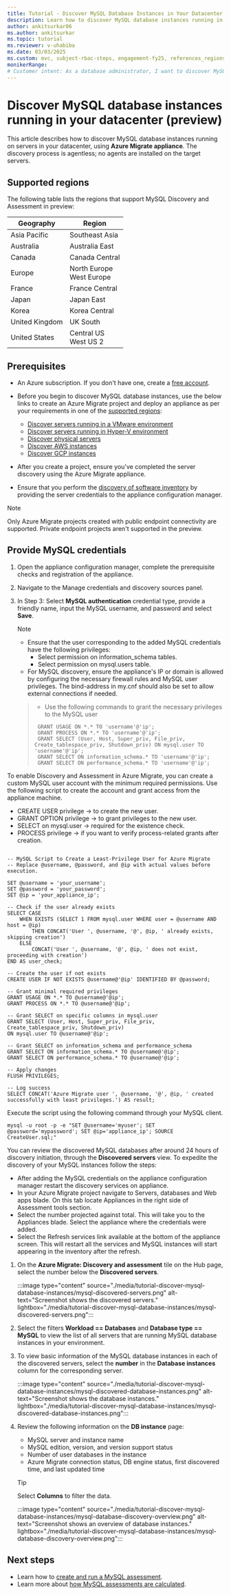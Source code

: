 ```yaml
---
title: Tutorial - Discover MySQL Database Instances in Your Datacenter (preview) Using Azure Migrate
description: Learn how to discover MySQL database instances running in your datacenter using the Azure Migrate Discovery and Assessment tool. This tutorial provides step-by-step instructions for setting up a Kubernetes-based appliance, configuring the appliance, and reviewing the discovered MySQL databases.
author: ankitsurkar06
ms.author: ankitsurkar
ms.topic: tutorial
ms.reviewer: v-uhabiba
ms.date: 03/03/2025
ms.custom: mvc, subject-rbac-steps, engagement-fy25, references_regions
monikerRange:
# Customer intent: As a database administrator, I want to discover MySQL database instances in my datacenter using an agentless solution, so that I can assess and manage my databases efficiently before migrating to the cloud.
---
```


# Discover MySQL database instances running in your datacenter (preview)


This article describes how to discover MySQL database instances running on servers in your datacenter, using **Azure Migrate appliance**. The discovery process is agentless; no agents are installed on the target servers. 

## Supported regions

The following table lists the regions that support MySQL Discovery and Assessment in preview:

|**Geography** | **Region** |
| ---- | ---- |
| Asia Pacific | Southeast Asia |
| Australia | Australia East | 
| Canada   | Canada Central | 
| Europe    | North Europe </br> West Europe |
| France | France Central |
| Japan | Japan East | 
| Korea | Korea Central | 
| United Kingdom | UK South |
| United States  | Central US </br> West US 2 | 

## Prerequisites

- An Azure subscription. If you don't have one, create a [free account](https://azure.microsoft.com/pricing/free-trial/).
- Before you begin to discover MySQL database instances, use the below links to create an Azure Migrate project and deploy an appliance as per your requirements in one of the [supported regions](#supported-regions):

   - [Discover servers running in a VMware environment](tutorial-discover-vmware.md)
   - [Discover servers running in Hyper-V environment](tutorial-discover-hyper-v.md)
   - [Discover physical servers](tutorial-discover-physical.md)
   - [Discover AWS instances](tutorial-discover-aws.md)
   - [Discover GCP instances](tutorial-discover-gcp.md)
   
- After you create a project, ensure you've completed the server discovery using the Azure Migrate appliance.
- Ensure that you perform the [discovery of software inventory](how-to-discover-applications.md) by providing the server credentials to the appliance configuration manager.

> [!NOTE]
> Only Azure Migrate projects created with public endpoint connectivity are supported. Private endpoint projects aren't supported in the preview.

## Provide MySQL credentials

1. Open the appliance configuration manager, complete the prerequisite checks and registration of the appliance.
2. Navigate to the Manage credentials and discovery sources panel.
3. In Step 3: Select **MySQL authentication** credential type, provide a friendly name, input the MySQL username, and password and select **Save**.

   > [!NOTE]
   > - Ensure that the user corresponding to the added MySQL credentials have the following privileges: 
   >    - Select permission on information_schema tables.
   >    - Select permission on mysql.users table.
   > - For MySQL discovery, ensure the appliance's IP or domain is allowed by configuring the necessary firewall rules and MySQL user privileges. The bind-address in my.cnf should also be set to allow external connections if needed.
   
   > - Use the following commands to grant the necessary privileges to the MySQL user
   > ```
   >  GRANT USAGE ON *.* TO 'username'@'ip';
   >  GRANT PROCESS ON *.* TO 'username'@'ip';
   >  GRANT SELECT (User, Host, Super_priv, File_priv, Create_tablespace_priv, Shutdown_priv) ON mysql.user TO 'username'@'ip';
   >  GRANT SELECT ON information_schema.* TO 'username'@'ip';
   >  GRANT SELECT ON performance_schema.* TO 'username'@'ip';  

To enable Discovery and Assessment in Azure Migrate, you can create a custom MySQL user account with the minimum required permissions. Use the following script to create the account and grant access from the appliance machine. 
- CREATE USER privilege → to create the new user.
- GRANT OPTION privilege → to grant privileges to the new user.
- SELECT on mysql.user → required for the existence check.
- PROCESS privilege → if you want to verify process-related grants after creation.

```

-- MySQL Script to Create a Least-Privilege User for Azure Migrate
-- Replace @username, @password, and @ip with actual values before execution.

SET @username = 'your_username';
SET @password = 'your_password';
SET @ip = 'your_appliance_ip';

-- Check if the user already exists
SELECT CASE
    WHEN EXISTS (SELECT 1 FROM mysql.user WHERE user = @username AND host = @ip)
        THEN CONCAT('User ', @username, '@', @ip, ' already exists, skipping creation')
    ELSE
        CONCAT('User ', @username, '@', @ip, ' does not exist, proceeding with creation')
END AS user_check;

-- Create the user if not exists
CREATE USER IF NOT EXISTS @username@'@ip' IDENTIFIED BY @password;

-- Grant minimal required privileges
GRANT USAGE ON *.* TO @username@'@ip';
GRANT PROCESS ON *.* TO @username@'@ip';

-- Grant SELECT on specific columns in mysql.user
GRANT SELECT (User, Host, Super_priv, File_priv, Create_tablespace_priv, Shutdown_priv)
ON mysql.user TO @username@'@ip';

-- Grant SELECT on information_schema and performance_schema
GRANT SELECT ON information_schema.* TO @username@'@ip';
GRANT SELECT ON performance_schema.* TO @username@'@ip';

-- Apply changes
FLUSH PRIVILEGES;

-- Log success
SELECT CONCAT('Azure Migrate user ', @username, '@', @ip, ' created successfully with least privileges.') AS result;
```
Execute the script using the following command through your MySQL client.
```
mysql -u root -p -e "SET @username='myuser'; SET @password='mypassword'; SET @ip='appliance_ip'; SOURCE CreateUser.sql;"
```

You can review the discovered MySQL databases after around 24 hours of discovery initiation, through the **Discovered servers** view. To expedite the discovery of your MySQL instances follow the steps:

- After adding the MySQL credentials on the appliance configuration manager restart the discovery services on appliance.
- In your Azure Migrate project navigate to Servers, databases and Web apps blade. On this tab locate Appliances in the right side of Assessment tools section.
- Select the number projected against total. This will take you to the Appliances blade. Select the appliance where the credentials were added.
- Select the Refresh services link available at the bottom of the appliance screen. This will restart all the services and MySQL instances will start appearing in the inventory after the refresh. 

1. On the **Azure Migrate: Discovery and assessment** tile on the Hub page, select the number below the **Discovered servers**.

   :::image type="content" source="./media/tutorial-discover-mysql-database-instances/mysql-discovered-servers.png" alt-text="Screenshot shows the discovered servers." lightbox="./media/tutorial-discover-mysql-database-instances/mysql-discovered-servers.png":::

1. Select the filters **Workload == Databases** and **Database type == MySQL** to view the list of all servers that are running MySQL database instances in your environment. 
1. To view basic information of the MySQL database instances in each of the discovered servers, select the **number** in the **Database instances** column for the corresponding server.  

   :::image type="content" source="./media/tutorial-discover-mysql-database-instances/mysql-discovered-database-instances.png" alt-text="Screenshot shows the database instances." lightbox="./media/tutorial-discover-mysql-database-instances/mysql-discovered-database-instances.png":::

1. Review the following information on the **DB instance** page: 
   - MySQL server and instance name 
   - MySQL edition, version, and version support status 
   - Number of user databases in the instance 
   - Azure Migrate connection status, DB engine status, first discovered time, and last updated time 

   > [!TIP]
   > Select **Columns** to filter the data.

   :::image type="content" source="./media/tutorial-discover-mysql-database-instances/mysql-database-discovery-overview.png" alt-text="Screenshot shows an overview of database instances." lightbox="./media/tutorial-discover-mysql-database-instances/mysql-database-discovery-overview.png":::


## Next steps
- Learn how to [create and run a MySQL assessment](create-mysql-assessment.md).
- Learn more about [how MySQL assessments are calculated](assessments-overview-migrate-to-azure-db-mysql.md).
